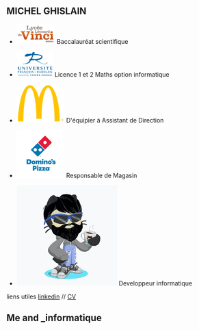 ## MICHEL GHISLAIN 

- ![Image](lycée.png)  Baccalauréat scientifique
- ![Image](univ.png)  Licence 1 et 2 Maths option informatique


- ![Image](mc.png)  D'équipier à Assistant de Direction

- ![Image](dom.png) Responsable de Magasin

- ![Image](cat.png) Developpeur informatique






liens utiles [linkedin](https://www.linkedin.com/in/ghislain-michel-31b024153/) // [CV](CV_Ghislain_Michel_M2i.docx)
## Me and _informatique 


 
 
